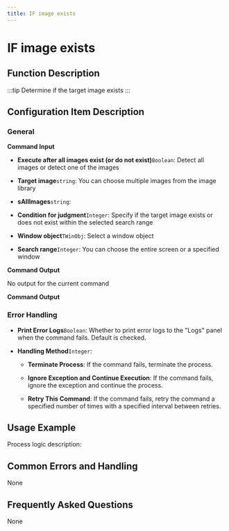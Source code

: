```yaml
---
title: IF image exists
---
```


# IF image exists

## Function Description

:::tip 
Determine if the target image exists
:::

## Configuration Item Description

### General

**Command Input**

- **Execute after all images exist (or do not exist)**`Boolean`: Detect all images or detect one of the images

- **Target image**`string`: You can choose multiple images from the image library

- **sAllImages**`string`: 

- **Condition for judgment**`Integer`: Specify if the target image exists or does not exist within the selected search range

- **Window object**`TWinObj`: Select a window object

- **Search range**`Integer`: You can choose the entire screen or a specified window


**Command Output**

No output for the current command


**Command Output**

### Error Handling

- **Print Error Logs**`Boolean`: Whether to print error logs to the "Logs" panel when the command fails. Default is checked. 

- **Handling Method**`Integer`:

    - **Terminate Process**: If the command fails, terminate the process.

    - **Ignore Exception and Continue Execution**: If the command fails, ignore the exception and continue the process.

    - **Retry This Command**: If the command fails, retry the command a specified number of times with a specified interval between retries.

## Usage Example

Process logic description:

## Common Errors and Handling

None

## Frequently Asked Questions

None

